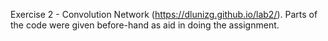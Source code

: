 Exercise 2 - Convolution Network (https://dlunizg.github.io/lab2/). Parts of the code were given before-hand as aid in doing the assignment.
